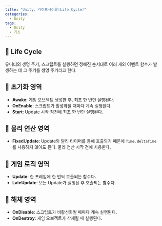 ```yaml
---
title: "Unity. 라이프사이클(Life Cycle)"
categories:
  - Unity
tags:
  - Unity
  - 기초
---
```


## 🌟 Life Cycle

유니티의 생명 주기, 스크립트를 실행하면 정해진 순서대로 여러 개의 이벤트 함수가 발생하는 데 그 주기를 생명 주기라고 한다.

## 🌟 초기화 영역

- **Awake**: 게임 오브젝트 생성한 후, 최초 한 번만 실행된다.
- **OnEnable**: 스크립트가 활성화될 때마다 계속 실행된다.
- **Start**: Update 시작 직전에 최초 한 번만 실행된다.

## 🌟 물리 연산 영역
- **FixedUpdate**: Update와 달리 타이머를 통해 호출되기 때문에 `Time.deltaTime`를 사용하지 않아도 된다. 물리 연산 시작 전에 사용한다.

## 🌟 게임 로직 영역
- **Update**: 한 프레임에 한 번씩 호출되는 함수다. 
- **LateUpdate**: 모든 Update가 실행된 후 호출되는 함수다.

## 🌟 해체 영역
- **OnDisable**: 스크립트가 비활성화될 때마다 계속 실행된다.
- **OnDestroy**: 게임 오브젝트가 삭제될 때 실행된다.